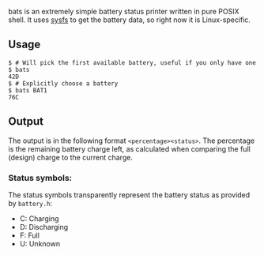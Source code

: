bats is an extremely simple battery status printer written in pure POSIX shell.
It uses [sysfs][sysfs] to get the battery data, so right now it is
Linux-specific.

## Usage

    $ # Will pick the first available battery, useful if you only have one
    $ bats
    42D
    $ # Explicitly choose a battery
    $ bats BAT1
    76C

## Output

The output is in the following format `<percentage><status>`. The percentage is
the remaining battery charge left, as calculated when comparing the full
(design) charge to the current charge.

### Status symbols:

The status symbols transparently represent the battery status as provided by
`battery.h`:

- C: Charging
- D: Discharging
- F: Full
- U: Unknown

[sysfs]: https://www.kernel.org/doc/Documentation/filesystems/sysfs.txt
